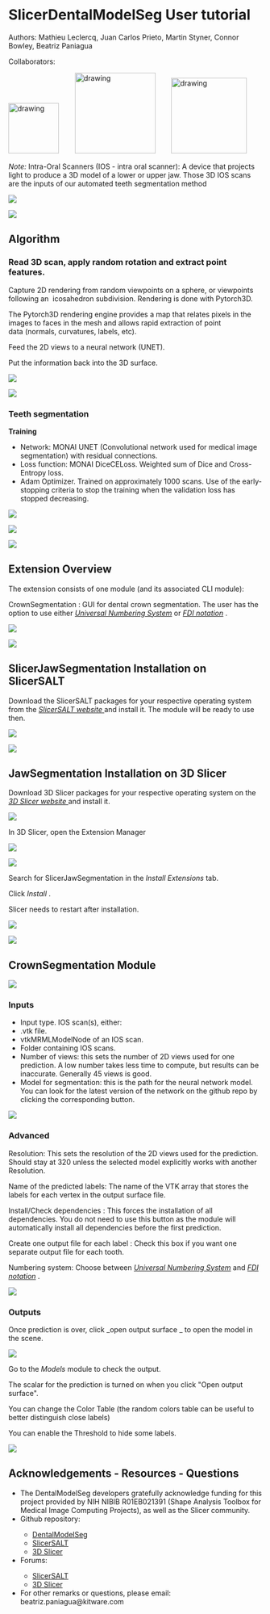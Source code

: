 # SlicerDentalModelSeg User tutorial

Authors: Mathieu Leclercq\, Juan Carlos Prieto\, Martin Styner\, Connor Bowley\, Beatriz Paniagua 

Collaborators:

<img src="img/SlicerSALT-SlicerDentalModelSeg-Tutorial_0.png" alt="drawing" width="100"/> &nbsp;&nbsp;&nbsp;&nbsp;&nbsp;&nbsp; <img src="img/SlicerSALT-SlicerDentalModelSeg-Tutorial_1.png" alt="drawing" width="160"/> &nbsp;&nbsp;&nbsp;&nbsp;&nbsp;&nbsp; <img src="img/SlicerSALT-SlicerDentalModelSeg-Tutorial_2.png" alt="drawing" width="150"/> 

_Note:_ Intra\-Oral Scanners \(IOS - intra oral scanner\):    A device that projects light to produce a 3D model of a lower or upper jaw. Those 3D IOS scans are the inputs of our automated teeth segmentation method

![](img/SlicerSALT-SlicerDentalModelSeg-Tutorial_3.png)

![](img/SlicerSALT-SlicerDentalModelSeg-Tutorial_4.png)

## Algorithm

### Read 3D scan, apply random rotation and extract point features.

Capture 2D rendering from random viewpoints on a sphere, or viewpoints following an  icosahedron subdivision. Rendering is done with Pytorch3D.

The Pytorch3D rendering engine provides a map that relates pixels in the images to faces in the mesh and allows rapid extraction of point data (normals, curvatures, labels, etc).

Feed the 2D views to a neural network (UNET).

Put the information back into the 3D surface.

![](img/SlicerSALT-SlicerDentalModelSeg-Tutorial_5.png)

![](img/SlicerSALT-SlicerDentalModelSeg-Tutorial_6.png)

### Teeth segmentation

**Training** 

* Network: MONAI UNET \(Convolutional network used for medical image segmentation\) with residual connections\.
* Loss function: MONAI DiceCELoss\. Weighted sum of Dice and Cross\-Entropy loss\.
* Adam Optimizer\. Trained on approximately 1000 scans\. Use of the early\-stopping criteria to stop the training when the validation loss has stopped decreasing\.

![](img/SlicerSALT-SlicerDentalModelSeg-Tutorial_7.png)

![](img/SlicerSALT-SlicerDentalModelSeg-Tutorial_8.png)

![](img/SlicerSALT-SlicerDentalModelSeg-Tutorial_9.png)

## Extension Overview

The extension consists of one module \(and its associated CLI module\):

 CrownSegmentation   : GUI for dental crown segmentation\. The user has the option to use either    _[Universal Numbering System](https://en.wikipedia.org/wiki/Universal_Numbering_System)_    or    _[FDI notation](https://en.wikipedia.org/wiki/FDI_World_Dental_Federation_notation)_   \.

![](img/SlicerSALT-SlicerDentalModelSeg-Tutorial_10.png)

![](img/SlicerSALT-SlicerDentalModelSeg-Tutorial_11.png)

## SlicerJawSegmentation Installation on SlicerSALT

Download the SlicerSALT packages for your respective operating system from the   _[SlicerSALT website ](http://salt.slicer.org)_  and install it\.   The module   will be ready to use then\. 

![](img/SlicerSALT-SlicerDentalModelSeg-Tutorial_12.png)

![](img/SlicerSALT-SlicerDentalModelSeg-Tutorial_13.png)

## JawSegmentation Installation on 3D Slicer

 Download 3D Slicer packages for your respective operating system on the   _[3D Slicer website ](http://www.slicer.org)_  and install it\.

![](img/SlicerSALT-SlicerDentalModelSeg-Tutorial_15.png)

 In 3D Slicer\, open the Extension Manager

![](img/SlicerSALT-SlicerDentalModelSeg-Tutorial_16.png)

![](img/SlicerSALT-SlicerDentalModelSeg-Tutorial_17.png)

Search for    SlicerJawSegmentation    in the    _Install Extensions_    tab\.

Click    _Install_   \.

Slicer needs to    restart    after installation\.

![](img/SlicerSALT-SlicerDentalModelSeg-Tutorial_18.png)

![](img/SlicerSALT-SlicerDentalModelSeg-Tutorial_19.png)

## CrownSegmentation Module

![](img/SlicerSALT-SlicerDentalModelSeg-Tutorial_20.png)

### Inputs

*  Input type\. IOS scan\(s\)\, either:  
  *  \.vtk file\.
  * vtkMRMLModelNode of an IOS scan\.
  * Folder containing IOS scans\. 
*  Number of views:    this sets the number of 2D views used for one prediction\. A low number takes less time to compute\, but results can be inaccurate\. Generally 45 views is good\.
*  Model for segmentation:    this is the path for the neural network model\. You can look for the latest version of the network on the github repo by clicking the corresponding button\.

![](img/SlicerSALT-SlicerDentalModelSeg-Tutorial_21.png)

### Advanced

 Resolution:    This sets the resolution of the 2D views used for the prediction\.       Should stay at 320 unless the selected model explicitly works with another Resolution\.

 Name of the predicted labels:    The name of the VTK array that stores the labels for each vertex in the output surface file\.

 Install/Check dependencies   : This forces the installation of all dependencies\. You do not need to use this button as the module will automatically install all dependencies before the first prediction\.

 Create one output file for each label   : Check this box if you want one separate output file for each tooth\.

Numbering system: Choose between    _[Universal Numbering System](https://en.wikipedia.org/wiki/Universal_Numbering_System)_    and    _[FDI notation](https://en.wikipedia.org/wiki/FDI_World_Dental_Federation_notation)_   \.

![](img/SlicerSALT-SlicerDentalModelSeg-Tutorial_22.png)

### Outputs

Once prediction is over\, click    _open output surface _   to open the model in the scene\.

![](img/SlicerSALT-SlicerDentalModelSeg-Tutorial_23.png)

Go to the    _Models_    module to check the output\.

The scalar for the prediction is turned on when you click "Open output surface"\.

You can change the Color Table \(the random colors table can be useful to better distinguish close labels\)

You can enable the Threshold to hide some labels\.

![](img/SlicerSALT-SlicerDentalModelSeg-Tutorial_24.png)

## Acknowledgements \- Resources \- Questions

<ul>
  <li>The DentalModelSeg developers gratefully acknowledge funding for this project provided by NIH NIBIB R01EB021391 (Shape Analysis Toolbox for Medical Image Computing Projects), as well as the Slicer community.</li>
  <li>Github repository:</li>
      <ul>
            <li><a href="https://github.com/DCBIA-OrthoLab/SlicerDentalModelSeg.git">DentalModelSeg</a></li>
            <li><a href="https://salt.slicer.org">SlicerSALT</a></li>
            <li><a href="https://github.com/Slicer/Slicer">3D Slicer</a></li>
      </ul>
  <li>Forums:</li>
      <ul>
            <li><a href="https://discourse.slicer.org/t/about-the-slicersalt-category/47">SlicerSALT</a></li>
            <li><a href="https://discourse.slicer.org/">3D Slicer</a></li>
      </ul>
  <li>For other remarks or questions, please email: beatriz.paniagua@kitware.com</li>
</ul>


